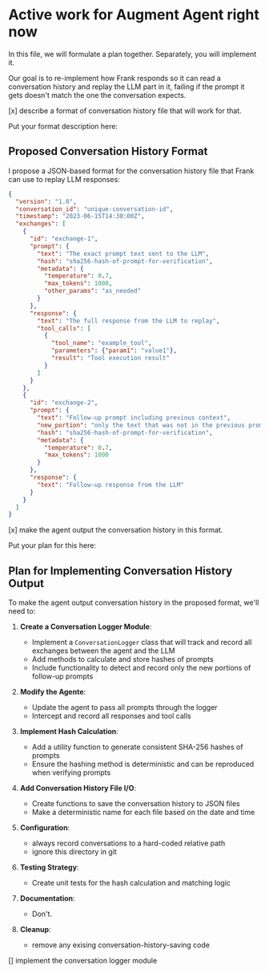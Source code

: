 # Active work for Augment Agent right now

In this file, we will formulate a plan together. Separately, you will implement it.

Our goal is to re-implement how Frank responds so it can read a conversation history
and replay the LLM part in it, failing if the prompt it gets doesn't match the one the conversation expects.

[x] describe a format of conversation history file that will work for that.

Put your format description here:

## Proposed Conversation History Format

I propose a JSON-based format for the conversation history file that Frank can use to replay LLM responses:

```json
{
  "version": "1.0",
  "conversation_id": "unique-conversation-id",
  "timestamp": "2023-06-15T14:30:00Z",
  "exchanges": [
    {
      "id": "exchange-1",
      "prompt": {
        "text": "The exact prompt text sent to the LLM",
        "hash": "sha256-hash-of-prompt-for-verification",
        "metadata": {
          "temperature": 0.7,
          "max_tokens": 1000,
          "other_params": "as_needed"
        }
      },
      "response": {
        "text": "The full response from the LLM to replay",
        "tool_calls": [
          {
            "tool_name": "example_tool",
            "parameters": {"param1": "value1"},
            "result": "Tool execution result"
          }
        ]
      }
    },
    {
      "id": "exchange-2",
      "prompt": {
        "text": "Follow-up prompt including previous context",
        "new_portion": "only the text that was not in the previous prompt",
        "hash": "sha256-hash-of-prompt-for-verification",
        "metadata": {
          "temperature": 0.7,
          "max_tokens": 1000
        }
      },
      "response": {
        "text": "Follow-up response from the LLM"
      }
    }
  ]
}
```

[x] make the agent output the conversation history in this format.

Put your plan for this here:

## Plan for Implementing Conversation History Output

To make the agent output conversation history in the proposed format, we'll need to:

1. **Create a Conversation Logger Module**:
   - Implement a `ConversationLogger` class that will track and record all exchanges between the agent and the LLM
   - Add methods to calculate and store hashes of prompts
   - Include functionality to detect and record only the new portions of follow-up prompts

2. **Modify the Agente**:
   - Update the agent to pass all prompts through the logger
   - Intercept and record all responses and tool calls

3. **Implement Hash Calculation**:
   - Add a utility function to generate consistent SHA-256 hashes of prompts
   - Ensure the hashing method is deterministic and can be reproduced when verifying prompts

4. **Add Conversation History File I/O**:
   - Create functions to save the conversation history to JSON files
   - Make a deterministic name for each file based on the date and time

6. **Configuration**:
   - always record conversations to a hard-coded relative path
   - ignore this directory in git

7. **Testing Strategy**:
   - Create unit tests for the hash calculation and matching logic

8. **Documentation**:
   - Don't.
   
9. **Cleanup**:
   - remove any exising conversation-history-saving code

[] implement the conversation logger module

